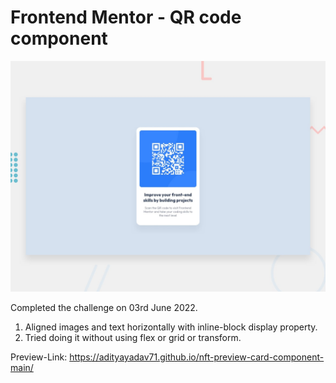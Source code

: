 # Frontend Mentor - QR code component

![Design preview for the QR code component coding challenge](./design/desktop-preview.jpg)

Completed the challenge on 03rd June 2022. 
1. Aligned images and text horizontally with inline-block display property.
2. Tried doing it without using flex or grid or transform.

Preview-Link: https://adityayadav71.github.io/nft-preview-card-component-main/
